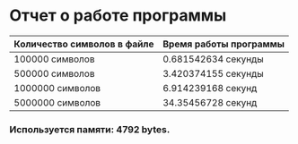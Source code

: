 # Отчет о работе программы
| Количество символов в файле | Время работы программы |
|-----------------------------|------------------------|
| 100000 символов             | 0.681542634 секунды    |
| 500000 символов             | 3.420374155 секунды    |
| 1000000 символов            | 6.914239168 секунд     |
| 5000000 символов            | 34.35456728 секунд     |

### Используется памяти: 4792 bytes.
